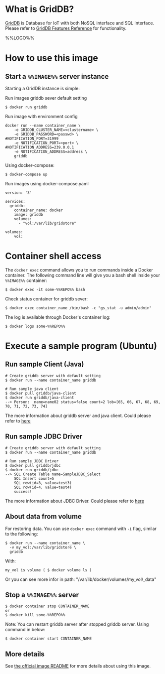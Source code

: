 # What is GridDB?

[GridDB](https://github.com/griddb/griddb) is Database for IoT with both NoSQL interface and SQL Interface.  
Please refer to [GridDB Features Reference](https://github.com/griddb/docs-en/blob/master/manuals/GridDB_FeaturesReference.md) for functionality.

%%LOGO%%

# How to use this image

## Start a `%%IMAGE%%` server instance

Starting a GridDB instance is simple:

Run images griddb sever default setting

```console
$ docker run griddb
```

Run image with environment config

```console
docker run --name container_name \
    -e GRIDDB_CLUSTER_NAME=<clustername> \
    -e GRIDDB_PASSWORD=<passwd> \
#NOTIFICATION_PORT=31999
    -e NOTIFICATION_PORT=<port> \
#NOTIFICATION_ADDRESS=239.0.0.1
    -e NOTIFICATION_ADDRESS=address \
    griddb
```

Using docker-compose:

```console
$ docker-compose up
```

Run images using docker-compose.yaml

	version: '3'
	
	services:
	  griddb:
	    container_name: docker
	    image: griddb
	    volumes:
	      - "vol:/var/lib/gridstore"
	
	volumes:
	    vol:

# Container shell access

The `docker exec` command allows you to run commands inside a Docker container. The following command line will give you a bash shell inside your `%%IMAGE%%` container:

```console
$ docker exec -it some-%%REPO%% bash
```

Check status container for griddb sever:

	$ docker exec container_name /bin/bash -c "gs_stat -u admin/admin"

The log is available through Docker's container log:

```console
$ docker logs some-%%REPO%%
```

# Execute a sample program (Ubuntu)

## Run sample Client (Java)

```console
# Create griddb server with default setting
$ docker run --name container_name griddb

# Run sample java client
$ docker pull griddb/java-client
$ docker run griddb/java-client
--> Person:  name=name02 status=false count=2 lob=[65, 66, 67, 68, 69, 70, 71, 72, 73, 74]
```

The more information about griddb server and java client. Could please refer to [here](https://github.com/griddb/griddb)

## Run sample JDBC Driver

```console
# Create griddb server with default setting
$ docker run --name container_name griddb

# Run sample JDBC Driver
$ docker pull griddb/jdbc
$ docker run griddb/jdbc
--> SQL Create Table name=SampleJDBC_Select
    SQL Insert count=5
    SQL row(id=3, value=test3)
    SQL row(id=4, value=test4)
    success!
```

The more information about JDBC Driver. Could please refer to [here](https://github.com/griddb/jdbc)

## About data from volume

For restoring data. You can use `docker exec` command with `-i` flag, similar to the following:

```console
$ docker run --name container_name \
  -v my_vol:/var/lib/gridstore \
  griddb
```

With:

	my_vol is volume ( $ docker volume ls )  

Or you can see more infor in path: "/var/lib/docker/volumes/my_vol/_data"

## Stop a `%%IMAGE%%` server

```console
$ docker container stop CONTAINER_NAME
or
$ docker kill some-%%REPO%%
```

Note: You can restart griddb server after stopped griddb server. Using command in below:

```console
$ docker container start CONTAINER_NAME
```

## More details

See [the official image README](#) for more details about using this image.
